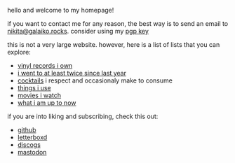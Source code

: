 hello and welcome to my homepage!

if you want to contact me for any reason, the best way is to send an email to
[nikita@galaiko.rocks](mailto:nikita@galaiko.rocks).
consider using my [pgp key](./keys/nikita@galaiko.rocks.asc)

this is not a very large website. however, here is a list of lists that you can explore:

- [vinyl records i own](./records/)
- [i went to at least twice since last year](./restaurants_and_cafes/)
- [cocktails](./cocktails/) i respect and occasionaly make to consume
- [things i use](./uses/)
- [movies i watch](./movies/)
- [what i am up to now](./now/)

if you are into liking and subscribing, check this out:

- [github](https://github.com./ngalaiko)
- [letterboxd](https://letterboxd.com/ngalaiko)
- [discogs](https://www.discogs.com/user/ngalaiko)
- [mastodon](https://mastodon.online/@ngalaiko)
